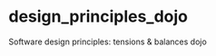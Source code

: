 design_principles_dojo
======================

Software design principles: tensions &amp; balances dojo
